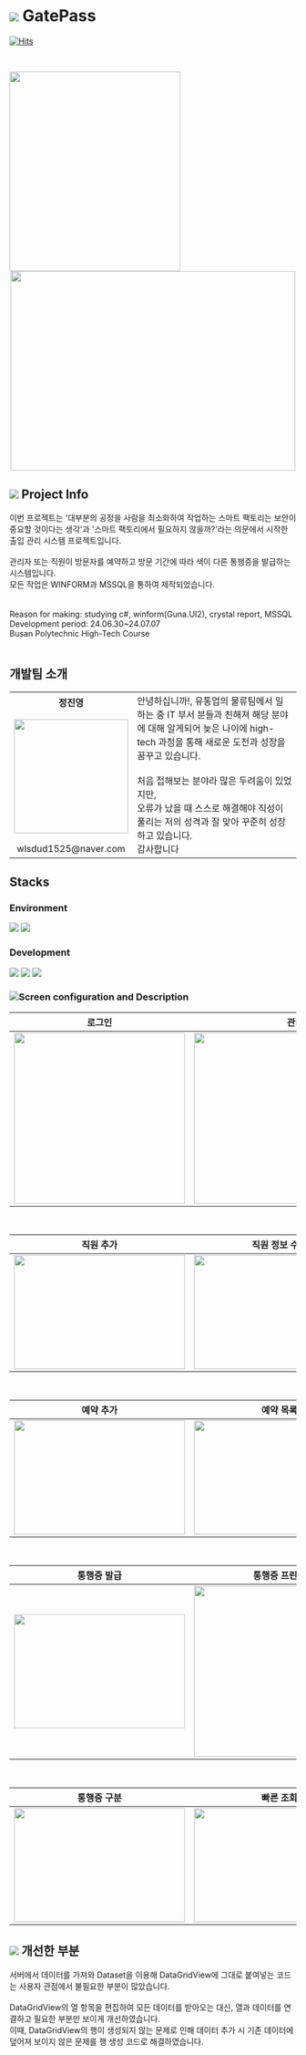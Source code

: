 # <img src="https://img.shields.io/badge/-FFFFFF?style=flat-square&logo=duckdb&logoColor=red"/> GatePass
   [![Hits](https://hits.seeyoufarm.com/api/count/incr/badge.svg?url=https%3A%2F%2Fgithub.com%2FTakeNewcare&count_bg=%23939DAE&title_bg=%2361ACCD&icon=&icon_color=%23E7E7E7&title=hits&edge_flat=false)](https://hits.seeyoufarm.com)
   
<br>

<p align="center">
  <img src ="../main/image/로그인.png"  width="300" height="350" align='left'>
  <img src ="../main/image/결과.png"  width="500" height="350">
</p>


## <img src="https://img.shields.io/badge/-FFFFFF?style=flat-square&logo=googledocs&logoColor=black"/> Project Info
이번 프로젝트는 '대부분의 공정을 사람을 최소화하여 작업하는 스마트 팩토리는 보안이 중요할 것이다는 생각'과 '스마트 팩토리에서 필요하지 않을까?'라는 의문에서 시작한 출입 관리 시스템 프로젝트입니다.<br><br>
관리자 또는 직원이 방문자를 예약하고 방문 기간에 따라 색이 다른 통행증을 발급하는 시스템입니다.<br>
모든 작업은 WINFORM과 
MSSQL을 통하여 제작되었습니다.<br>
<br><br>
Reason for making: studying c#, winform(Guna.UI2), crystal report, MSSQL <br>
Development period: 24.06.30~24.07.07<br>
Busan Polytechnic High-Tech Course
<br>
<br>

## 개발팀 소개
<table>
  <tr>
    <th>정진영</th>
    <td  rowspan="3">
    안녕하십니까!, 유통업의 물류팀에서 일하는 중 IT 부서 분들과 친해져 해당 분야에 대해 알게되어 늦은 나이에
    high-tech 과정을 통해 새로운 도전과 성장을 꿈꾸고 있습니다.
   <br>
   <br>
    처음 접해보는 분야라 많은 두려움이 있었지만,<br> 오류가 났을 때 스스로 해결해야 직성이 풀리는 저의 성격과 잘 맞아 
    꾸준히 성장하고 있습니다. <br>감사합니다
    </td>
  </tr>
  <tr>
    <td> <img src ="../main/image/me.JPG"  width="200" height="200"></td>
  </tr>
  <tr>
    <td align='center'>wlsdud1525@naver.com</td>
  </tr>
</table>
 
## Stacks
### Environment
<img src="https://img.shields.io/badge/visualstudio-5C2D91?style=flat-square&logo=visualstudio&logoColor=white"/> <img src="https://img.shields.io/badge/github-181717?style=flat-square&logo=github&logoColor=white"/>

### Development
<img src="https://img.shields.io/badge/-C%23-512BD4?logo=Csharp&style=flat&logo=.NET&logoColor=white"/> <img src="https://img.shields.io/badge/-WinForm-FF0000?logo=Csharp&style=flat&logoColor=white"/> <img src="https://img.shields.io/badge/-MSSQL-4479A1?logo=Csharp&style=flat&logoColor=white"/> 



### <img src="https://img.shields.io/badge/-FFFFFF?style=flat-square&logo=airplayvideo&logoColor=black"/>Screen configuration and Description
|로그인|관리자화면|직원화면|
|:---:|:---:|:---:|
|<img src ="../main/image/로그인.png"  width="300" height="300">|<img src ="../main/image/관리자메인.png"  width="400" height="300">|<img src ="../main/image/직원메인.png"  width="400" height="300">|
<br>

|직원 추가|직원 정보 수정|직원 정보|직원 삭제|
|:---:|:---:|:---:|:---:|
|<img src ="../main/image/직원추가.png"  width="300" height="200">|<img src ="../main/image/직원정보수정.png"  width="300" height="200">|<img src ="../main/image/직원정보.png"  width="300" height="200">|<img src ="../main/image/직원삭제.png"  width="300" height="200">|
<br>

|예약 추가|예약 목록|예약 수정|
|:---:|:---:|:---:|
|<img src ="../main/image/방문자 추가.png"  width="300" height="200">|<img src ="../main/image/방문자명단.png"  width="300" height="200">|<img src ="../main/image/방문자 수정.png"  width="300" height="200">|
<br>

|통행증 발급|통행증 프린트|통행증|
|:---:|:---:|:---:|
|<img src ="../main/image/통행증발급.png"  width="300" height="200">|<img src ="../main/image/통행증프린트.png"  width="300" height="300">|<img src ="../main/image/통행증.png"   width="300" height="300">|<img src ="../main/image/result_sale.png"   width="150" height="300">|
<br>

|통행증 구분|빠른 조회|
|:---:|:---:|
|<img src ="../main/image/통행증구분.png"  width="300" height="200">|<img src ="../main/image/빠른조회.png"  width="300" height="200">|



## <img src="https://img.shields.io/badge/-FFFFFF?style=flat-square&logo=googledocs&logoColor=black"/> 개선한 부분
서버에서 데이터를 가져와 Dataset을 이용해 DataGridView에 그대로 붙여넣는 코드는 사용자 관점에서 불필요한 부분이 많았습니다.<br><br>
DataGridView의 열 항목을 편집하여 모든 데이터를 받아오는 대신, 열과 데이터를 연결하고 필요한 부분만 보이게 개선하였습니다.<br>
이때, DataGridView의 행이 생성되지 않는 문제로 인해 데이터 추가 시 기존 데이터에 덮어져 보이지 않은 문제를 행 생성 코드로 해결하였습니다.
<br>


